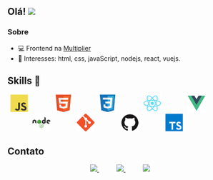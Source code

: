 ## Olá! <img src="https://raw.githubusercontent.com/iampavangandhi/iampavangandhi/master/gifs/Hi.gif" width="30px"></h2>

### Sobre

-  :computer: Frontend na <a href="https://multiplier.com.br/"> Multiplier </a>
- :gift_heart: Interesses: html, css, javaScript, nodejs, react, vuejs.

## Skills :book:

<p align="center">
  <img height="40" src="https://raw.githubusercontent.com/devicons/devicon/master/icons/javascript/javascript-original.svg">
    &nbsp;&nbsp;&nbsp;&nbsp;&nbsp;&nbsp;&nbsp;&nbsp;&nbsp;&nbsp;&nbsp;&nbsp;&nbsp;
  <img height="40" src="https://raw.githubusercontent.com/devicons/devicon/master/icons/html5/html5-original.svg">
    &nbsp;&nbsp;&nbsp;&nbsp;&nbsp;&nbsp;&nbsp;&nbsp;&nbsp;&nbsp;&nbsp;&nbsp;&nbsp;
  <img height="40" src="https://raw.githubusercontent.com/devicons/devicon/master/icons/css3/css3-original.svg">
    &nbsp;&nbsp;&nbsp;&nbsp;&nbsp;&nbsp;&nbsp;&nbsp;&nbsp;&nbsp;&nbsp;&nbsp;&nbsp;
  <img height="40" src="https://raw.githubusercontent.com/devicons/devicon/master/icons/react/react-original.svg">
    &nbsp;&nbsp;&nbsp;&nbsp;&nbsp;&nbsp;&nbsp;&nbsp;&nbsp;&nbsp;&nbsp;&nbsp;&nbsp;
  <img height="40" src="https://raw.githubusercontent.com/devicons/devicon/master/icons/vuejs/vuejs-original.svg">
    &nbsp;&nbsp;&nbsp;&nbsp;&nbsp;&nbsp;&nbsp;&nbsp;&nbsp;&nbsp;&nbsp;&nbsp;&nbsp;
  <img height="40" src="https://raw.githubusercontent.com/devicons/devicon/master/icons/nodejs/nodejs-original-wordmark.svg">
    &nbsp;&nbsp;&nbsp;&nbsp;&nbsp;&nbsp;&nbsp;&nbsp;&nbsp;&nbsp;&nbsp;&nbsp;&nbsp;
  <img height="40" src="https://raw.githubusercontent.com/devicons/devicon/master/icons/git/git-original.svg">
    &nbsp;&nbsp;&nbsp;&nbsp;&nbsp;&nbsp;&nbsp;&nbsp;&nbsp;&nbsp;&nbsp;&nbsp;&nbsp;
  <img height="40" src="https://raw.githubusercontent.com/devicons/devicon/master/icons/github/github-original.svg">
    &nbsp;&nbsp;&nbsp;&nbsp;&nbsp;&nbsp;&nbsp;&nbsp;&nbsp;&nbsp;&nbsp;&nbsp;&nbsp;
  <img height="40" src="https://raw.githubusercontent.com/devicons/devicon/master/icons/typescript/typescript-original.svg">
  &nbsp;&nbsp;&nbsp;&nbsp;&nbsp;&nbsp;&nbsp;&nbsp;&nbsp;&nbsp;&nbsp;&nbsp;&nbsp;
    
 </p> 
 
 ## Contato

<p align="center">
    <a href="https://github.com/devrocha">
        <img  src="https://img.shields.io/badge/github-%23100000.svg?&style=for-the-badge&logo=github&logoColor=white&link=mailto:https://github.com/teteusAraujo">
    </a>
    &nbsp;&nbsp;&nbsp;&nbsp;&nbsp;&nbsp;&nbsp;&nbsp;&nbsp;
    <a href="mailto:mrochasandim75@gmail.com">
        <img src="https://img.shields.io/badge/gmail-D14836?&style=for-the-badge&logo=gmail&logoColor=white&link=mailto:mateusaraujo996@gmail.com">
    </a>
    &nbsp;&nbsp;&nbsp;&nbsp;&nbsp;&nbsp;&nbsp;&nbsp;&nbsp;
    <a href="https://www.linkedin.com/in/matheus-sandim-941a681b5/">
        <img src="https://img.shields.io/badge/linkedin-%230077B5.svg?&style=for-the-badge&logo=linkedin&logoColor=white&link=mailto:https://www.linkedin.com/in/mateusaraujobarros/">
    </a>
</p>
  
